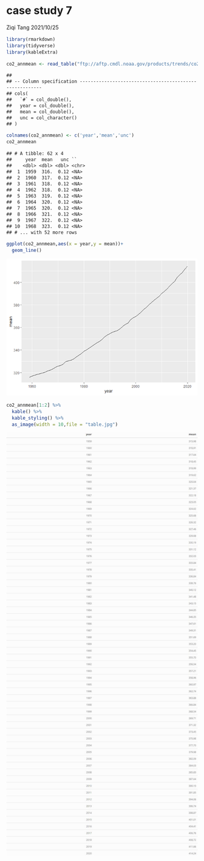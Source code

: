 case study 7
================
Ziqi Tang
2021/10/25

``` r
library(rmarkdown)
library(tidyverse)
library(kableExtra)
```

``` r
co2_annmean <- read_table("ftp://aftp.cmdl.noaa.gov/products/trends/co2/co2_annmean_mlo.txt",skip = 56)
```

    ## 
    ## -- Column specification --------------------------------------------------------
    ## cols(
    ##   `#` = col_double(),
    ##   year = col_double(),
    ##   mean = col_double(),
    ##   unc = col_character()
    ## )

``` r
colnames(co2_annmean) <- c('year','mean','unc')
co2_annmean
```

    ## # A tibble: 62 x 4
    ##     year  mean   unc ``   
    ##    <dbl> <dbl> <dbl> <chr>
    ##  1  1959  316.  0.12 <NA> 
    ##  2  1960  317.  0.12 <NA> 
    ##  3  1961  318.  0.12 <NA> 
    ##  4  1962  318.  0.12 <NA> 
    ##  5  1963  319.  0.12 <NA> 
    ##  6  1964  320.  0.12 <NA> 
    ##  7  1965  320.  0.12 <NA> 
    ##  8  1966  321.  0.12 <NA> 
    ##  9  1967  322.  0.12 <NA> 
    ## 10  1968  323.  0.12 <NA> 
    ## # ... with 52 more rows

``` r
ggplot(co2_annmean,aes(x = year,y = mean))+
  geom_line()
```

![](case_study_08_files/figure-gfm/unnamed-chunk-4-1.png)<!-- -->

``` r
co2_annmean[1:2] %>% 
  kable() %>% 
  kable_styling() %>%
  as_image(width = 10,file = "table.jpg")
```

<img src="table.jpg" width="960" />

